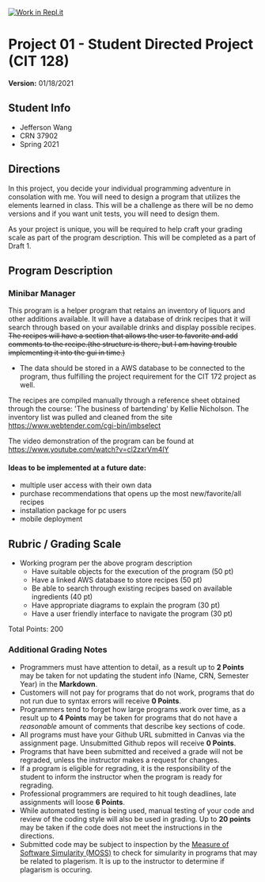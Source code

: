 [![Work in Repl.it](https://classroom.github.com/assets/work-in-replit-14baed9a392b3a25080506f3b7b6d57f295ec2978f6f33ec97e36a161684cbe9.svg)](https://classroom.github.com/online_ide?assignment_repo_id=4437318&assignment_repo_type=AssignmentRepo)
# Project 01 - Student Directed Project (CIT 128)

**Version:** 01/18/2021

## Student Info

* Jefferson Wang
* CRN 37902
* Spring 2021

## Directions

In this project, you decide your individual programming adventure in consolation with me. You will need to design a program that utilizes the elements learned in class. This will be a challenge as there will be no demo versions and if you want unit tests, you will need to design them.

As your project is unique, you will be required to help craft your grading scale as part of the program description. This will be completed as a part of Draft 1.

## Program Description

### Minibar Manager
This program is a helper program that retains an inventory of liquors and other additions available. It will have a database of drink recipes that it will search through based on your available drinks and display possible recipes. ~~The recipes will have a section that allows the user to favorite and add comments to the recipe.(the structure is there, but I am having trouble implementing it into the gui in time.)~~

* The data should be stored in a AWS database to be connected to the program, thus fulfilling the project requirement for the CIT 172 project as well. 

The recipes are compiled manually through a reference sheet obtained through the course: 'The business of bartending' by Kellie Nicholson.
The inventory list was pulled and cleaned from the site https://www.webtender.com/cgi-bin/imbselect

The video demonstration of the program can be found at https://www.youtube.com/watch?v=cl2zxrVm4lY 

#### Ideas to be implemented at a future date:
* multiple user access with their own data 
* purchase recommendations that opens up the most new/favorite/all recipes 
* installation package for pc users
* mobile deployment


## Rubric / Grading Scale

* Working program per the above program description
  * Have suitable objects for the execution of the program (50 pt)
  * Have a linked AWS database to store recipes (50 pt)
  * Be able to search through existing recipes based on available ingredients (40 pt)
  * Have appropriate diagrams to explain the program (30 pt)
  * Have a user friendly interface to navigate the program (30 pt)

Total Points: 200

### Additional Grading Notes

* Programmers must have attention to detail, as a result up to __2 Points__ may be taken for not updating the student info (Name, CRN, Semester Year) in the __Markdown__.
* Customers will not pay for programs that do not work, programs that do not run due to syntax errors will receive __0 Points__.
* Programmers tend to forget how large programs work over time, as a result up to __4 Points__ may be taken for programs that do not have a _reasonable_ amount of comments that describe key sections of code.
* All programs must have your Github URL submitted in Canvas via the assignment page. Unsubmitted Github repos will receive __0 Points__.
* Programs that have been submitted and received a grade will not be regraded, unless the instructor makes a request for changes.
* If a program is eligible for regrading, it is the responsibility of the student to inform the instructor when the program is ready for regrading.
* Professional programmers are required to hit tough deadlines, late assignments will loose __6 Points__.
* While automated testing is being used, manual testing of your code and review of the coding style will also be used in grading. Up to __20 points__ may be taken if the code does not meet the instructions in the directions.
* Submitted code may be subject to inspection by the [Measure of Software Simularity (MOSS)](https://theory.stanford.edu/~aiken/moss/) to check for simularity in programs that may be related to plagerism. It is up to the instructor to determine if plagarism is occuring.
